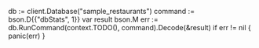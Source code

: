 db := client.Database("sample_restaurants")
command := bson.D{{"dbStats", 1}}
var result bson.M
err := db.RunCommand(context.TODO(), command).Decode(&result)
if err != nil {
	panic(err)
}
